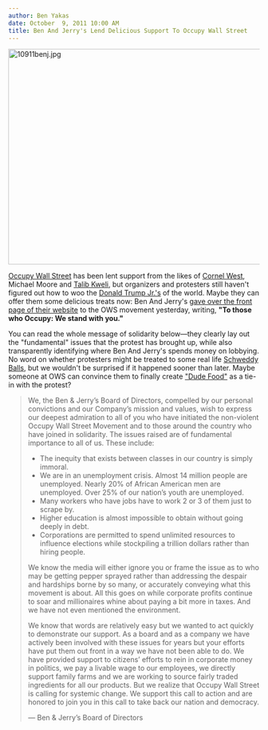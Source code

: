 ```yaml
---
author: Ben Yakas
date: October  9, 2011 10:00 AM
title: Ben And Jerry's Lend Delicious Support To Occupy Wall Street
---
```


<p><span class="mt-enclosure mt-enclosure-image" style="display: inline;"> <img alt="10911benj.jpg" src="https://web.archive.org/web/20111011111351im_/http://gothamist.com/attachments/byakas/10911benj.jpg" width="640" height="431" class="image-none"> </span></p>

<p><a href="https://web.archive.org/web/20111011111351/http://gothamist.com/tags/occupywallstreet">Occupy Wall Street</a> has been lent support from the likes of <a href="https://web.archive.org/web/20111011111351/http://gothamist.com/2011/09/27/dr_cornel_west_joins_occupy_wall_st.php#photo-1">Cornel West</a>, Michael Moore and <a href="https://web.archive.org/web/20111011111351/http://gothamist.com/2011/10/07/video_talib_kweli_performs_for_insp.php">Talib Kweli</a>, but organizers and protesters still haven&apos;t figured out how to woo the <a href="https://web.archive.org/web/20111011111351/http://twitter.com/#!/DonaldJTrumpJr/status/121984892329402368">Donald Trump Jr.&apos;s</a> of the world. Maybe they can offer them some delicious treats now: Ben And Jerry&apos;s <a href="https://web.archive.org/web/20111011111351/http://www.benjerry.com/activism/occupy-movement/">gave over the front page of their website</a> to the OWS movement yesterday, writing, <strong>&quot;To those who Occupy: We stand with you.&quot;</strong></p>

<p>You can read the whole message of solidarity below&#x2014;they clearly lay out the &quot;fundamental&quot; issues that the protest has brought up, while also transparently identifying where Ben And Jerry&apos;s spends money on lobbying. No word on whether protesters might be treated to some real life <a href="https://web.archive.org/web/20111011111351/http://gothamist.com/2011/09/13/taste-testing_ben_jerrys_schweddy_b.php">Schweddy Balls</a>, but we wouldn&apos;t be surprised if it happened sooner than later. Maybe someone at OWS can convince them to finally create <a href="https://web.archive.org/web/20111011111351/http://gothamist.com/2011/09/22/the_dude_a_la_modes_big_lebowski_ic.php">&quot;Dude Food&quot;</a> as a tie-in with the protest?</p>

<blockquote>We, the Ben &amp; Jerry&#x2019;s Board of Directors, compelled by our personal convictions and our Company&#x2019;s mission and values, wish to express our deepest admiration to all of you who have initiated the non-violent Occupy Wall Street Movement and to those around the country who have joined in solidarity. The issues raised are of fundamental importance to all of us. These include:

<ul>
	<li>The inequity that exists between classes in our country is simply immoral.</li>
	<li>We are in an unemployment crisis. Almost 14 million people are unemployed. Nearly 20% of African American men are unemployed. Over 25% of our nation&#x2019;s youth are unemployed.</li>
	<li>Many workers who have jobs have to work 2 or 3 of them just to scrape by.</li>
	<li>Higher education is almost impossible to obtain without going deeply in debt.</li>
	<li>Corporations are permitted to spend unlimited resources to influence elections while stockpiling a trillion dollars rather than hiring people.</li>
</ul>

<p>We know the media will either ignore you or frame the issue as to who may be getting pepper sprayed rather than addressing the despair and hardships borne by so many, or accurately conveying what this movement is about. All this goes on while corporate profits continue to soar and millionaires whine about paying a bit more in taxes. And we have not even mentioned the environment.</p>

<p>We know that words are relatively easy but we wanted to act quickly to demonstrate our support. As a board and as a company we have actively been involved with these issues for years but your efforts have put them out front in a way we have not been able to do. We have provided support to citizens&#x2019; efforts to rein in corporate money in politics, we pay a livable wage to our employees, we directly support family farms and we are working to source fairly traded ingredients for all our products. But we realize that Occupy Wall Street is calling for systemic change. We support this call to action and are honored to join you in this call to take back our nation and democracy.</p>

<p>   &#x2014; Ben &amp; Jerry&#x2019;s Board of Directors</p></blockquote><p></p>